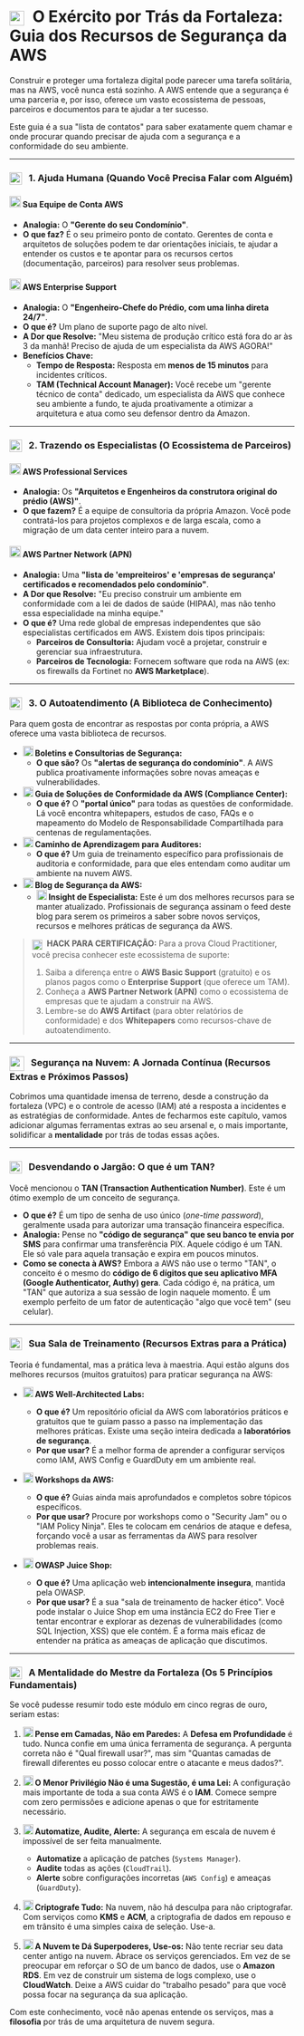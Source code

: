# <img src="https://api.iconify.design/mdi/lifebuoy.svg?color=currentColor" width="26" style="vertical-align:middle; margin-right:8px;" /> O Exército por Trás da Fortaleza: Guia dos Recursos de Segurança da AWS

Construir e proteger uma fortaleza digital pode parecer uma tarefa solitária, mas na AWS, você nunca está sozinho. A AWS entende que a segurança é uma parceria e, por isso, oferece um vasto ecossistema de pessoas, parceiros e documentos para te ajudar a ter sucesso.

Este guia é a sua "lista de contatos" para saber exatamente quem chamar e onde procurar quando precisar de ajuda com a segurança e a conformidade do seu ambiente.

---

### <img src="https://api.iconify.design/mdi/account-tie-voice-outline.svg?color=currentColor" width="22" style="vertical-align:middle; margin-right:8px;" /> 1. Ajuda Humana (Quando Você Precisa Falar com Alguém)

#### <img src="https://api.iconify.design/mdi/account-group-outline.svg?color=currentColor" width="20" /> Sua Equipe de Conta AWS
* **Analogia:** O **"Gerente do seu Condomínio"**.
* **O que faz?** É o seu primeiro ponto de contato. Gerentes de conta e arquitetos de soluções podem te dar orientações iniciais, te ajudar a entender os custos e te apontar para os recursos certos (documentação, parceiros) para resolver seus problemas.

#### <img src="https://api.iconify.design/mdi/face-agent.svg?color=currentColor" width="20" /> AWS Enterprise Support
* **Analogia:** O **"Engenheiro-Chefe do Prédio, com uma linha direta 24/7"**.
* **O que é?** Um plano de suporte pago de alto nível.
* **A Dor que Resolve:** "Meu sistema de produção crítico está fora do ar às 3 da manhã! Preciso de ajuda de um especialista da AWS AGORA!"
* **Benefícios Chave:**
    * **Tempo de Resposta:** Resposta em **menos de 15 minutos** para incidentes críticos.
    * **TAM (Technical Account Manager):** Você recebe um "gerente técnico de conta" dedicado, um especialista da AWS que conhece seu ambiente a fundo, te ajuda proativamente a otimizar a arquitetura e atua como seu defensor dentro da Amazon.

---

### <img src="https://api.iconify.design/mdi/handshake-outline.svg?color=currentColor" width="22" style="vertical-align:middle; margin-right:8px;" /> 2. Trazendo os Especialistas (O Ecossistema de Parceiros)

#### <img src="https://api.iconify.design/mdi/account-hard-hat.svg?color=currentColor" width="20" /> AWS Professional Services
* **Analogia:** Os **"Arquitetos e Engenheiros da construtora original do prédio (AWS)"**.
* **O que fazem?** É a equipe de consultoria da própria Amazon. Você pode contratá-los para projetos complexos e de larga escala, como a migração de um data center inteiro para a nuvem.

#### <img src="https://api.iconify.design/mdi/storefront-outline.svg?color=currentColor" width="20" /> AWS Partner Network (APN)
* **Analogia:** Uma **"lista de 'empreiteiros' e 'empresas de segurança' certificados e recomendados pelo condomínio"**.
* **A Dor que Resolve:** "Eu preciso construir um ambiente em conformidade com a lei de dados de saúde (HIPAA), mas não tenho essa especialidade na minha equipe."
* **O que é?** Uma rede global de empresas independentes que são especialistas certificados em AWS. Existem dois tipos principais:
    * **Parceiros de Consultoria:** Ajudam você a projetar, construir e gerenciar sua infraestrutura.
    * **Parceiros de Tecnologia:** Fornecem software que roda na AWS (ex: os firewalls da Fortinet no **AWS Marketplace**).

---

### <img src="https://api.iconify.design/mdi/book-open-page-variant-outline.svg?color=currentColor" width="22" style="vertical-align:middle; margin-right:8px;" /> 3. O Autoatendimento (A Biblioteca de Conhecimento)

Para quem gosta de encontrar as respostas por conta própria, a AWS oferece uma vasta biblioteca de recursos.

* **<img src="https://api.iconify.design/mdi/security.svg?color=currentColor" width="18" /> Boletins e Consultorias de Segurança:**
    * **O que são?** Os **"alertas de segurança do condomínio"**. A AWS publica proativamente informações sobre novas ameaças e vulnerabilidades.
* **<img src="https://api.iconify.design/mdi/file-certificate-outline.svg?color=currentColor" width="18" /> Guia de Soluções de Conformidade da AWS (Compliance Center):**
    * **O que é?** O **"portal único"** para todas as questões de conformidade. Lá você encontra whitepapers, estudos de caso, FAQs e o mapeamento do Modelo de Responsabilidade Compartilhada para centenas de regulamentações.
* **<img src="https://api.iconify.design/mdi/school-outline.svg?color=currentColor" width="18" /> Caminho de Aprendizagem para Auditores:**
    * **O que é?** Um guia de treinamento específico para profissionais de auditoria e conformidade, para que eles entendam como auditar um ambiente na nuvem AWS.
* **<img src="https://api.iconify.design/mdi/post-outline.svg?color=currentColor" width="18" /> Blog de Segurança da AWS:**
    * **<img src="https://api.iconify.design/mdi/lightbulb-on-outline.svg?color=currentColor" width="18" /> Insight de Especialista:** Este é um dos melhores recursos para se manter atualizado. Profissionais de segurança assinam o feed deste blog para serem os primeiros a saber sobre novos serviços, recursos e melhores práticas de segurança da AWS.

> **<img src="https://api.iconify.design/mdi/star-four-points.svg?color=currentColor" width="18" style="vertical-align:middle; margin-right:5px;" /> HACK PARA CERTIFICAÇÃO:** Para a prova Cloud Practitioner, você precisa conhecer este ecossistema de suporte:
> 1.  Saiba a diferença entre o **AWS Basic Support** (gratuito) e os planos pagos como o **Enterprise Support** (que oferece um TAM).
> 2.  Conheça a **AWS Partner Network (APN)** como o ecossistema de empresas que te ajudam a construir na AWS.
> 3.  Lembre-se do **AWS Artifact** (para obter relatórios de conformidade) e dos **Whitepapers** como recursos-chave de autoatendimento.

--- 

### <img src="https://api.iconify.design/mdi/trophy-award.svg?color=currentColor" width="26" style="vertical-align:middle; margin-right:8px;" /> Segurança na Nuvem: A Jornada Contínua (Recursos Extras e Próximos Passos)

Cobrimos uma quantidade imensa de terreno, desde a construção da fortaleza (VPC) e o controle de acesso (IAM) até a resposta a incidentes e as estratégias de conformidade. Antes de fecharmos este capítulo, vamos adicionar algumas ferramentas extras ao seu arsenal e, o mais importante, solidificar a **mentalidade** por trás de todas essas ações.

---

### <img src="https://api.iconify.design/mdi/key-chain-variant.svg?color=currentColor" width="22" style="vertical-align:middle; margin-right:8px;" /> Desvendando o Jargão: O que é um TAN?

Você mencionou o **TAN (Transaction Authentication Number)**. Este é um ótimo exemplo de um conceito de segurança.

* **O que é?** É um tipo de senha de uso único (*one-time password*), geralmente usada para autorizar uma transação financeira específica.
* **Analogia:** Pense no **"código de segurança" que seu banco te envia por SMS** para confirmar uma transferência PIX. Aquele código é um TAN. Ele só vale para aquela transação e expira em poucos minutos.
* **Como se conecta à AWS?** Embora a AWS não use o termo "TAN", o conceito é o mesmo do **código de 6 dígitos que seu aplicativo MFA (Google Authenticator, Authy) gera**. Cada código é, na prática, um "TAN" que autoriza a sua sessão de login naquele momento. É um exemplo perfeito de um fator de autenticação "algo que você tem" (seu celular).

---

### <img src="https://api.iconify.design/mdi/gamepad-variant-outline.svg?color=currentColor" width="22" style="vertical-align:middle; margin-right:8px;" /> Sua Sala de Treinamento (Recursos Extras para a Prática)

Teoria é fundamental, mas a prática leva à maestria. Aqui estão alguns dos melhores recursos (muitos gratuitos) para praticar segurança na AWS:

* **<img src="https://api.iconify.design/logos/aws-well-architected.svg?color=currentColor" width="18" /> AWS Well-Architected Labs:**
    * **O que é?** Um repositório oficial da AWS com laboratórios práticos e gratuitos que te guiam passo a passo na implementação das melhores práticas. Existe uma seção inteira dedicada a **laboratórios de segurança**.
    * **Por que usar?** É a melhor forma de aprender a configurar serviços como IAM, AWS Config e GuardDuty em um ambiente real.

* **<img src="https://api.iconify.design/mdi/lightbulb-on-outline.svg?color=currentColor" width="18" /> Workshops da AWS:**
    * **O que é?** Guias ainda mais aprofundados e completos sobre tópicos específicos.
    * **Por que usar?** Procure por workshops como o "Security Jam" ou o "IAM Policy Ninja". Eles te colocam em cenários de ataque e defesa, forçando você a usar as ferramentas da AWS para resolver problemas reais.

* **<img src="https://api.iconify.design/mdi/skull-crossbones-outline.svg?color=currentColor" width="18" /> OWASP Juice Shop:**
    * **O que é?** Uma aplicação web **intencionalmente insegura**, mantida pela OWASP.
    * **Por que usar?** É a sua "sala de treinamento de hacker ético". Você pode instalar o Juice Shop em uma instância EC2 do Free Tier e tentar encontrar e explorar as dezenas de vulnerabilidades (como SQL Injection, XSS) que ele contém. É a forma mais eficaz de entender na prática as ameaças de aplicação que discutimos.

---

### <img src="https://api.iconify.design/mdi/brain.svg?color=currentColor" width="22" style="vertical-align:middle; margin-right:8px;" /> A Mentalidade do Mestre da Fortaleza (Os 5 Princípios Fundamentais)

Se você pudesse resumir todo este módulo em cinco regras de ouro, seriam estas:

1.  **<img src="https://api.iconify.design/mdi/layers-outline.svg?color=currentColor" width="18" /> Pense em Camadas, Não em Paredes:** A **Defesa em Profundidade** é tudo. Nunca confie em uma única ferramenta de segurança. A pergunta correta não é "Qual firewall usar?", mas sim "Quantas camadas de firewall diferentes eu posso colocar entre o atacante e meus dados?".

2.  **<img src="https://api.iconify.design/mdi/key-minus.svg?color=currentColor" width="18" /> O Menor Privilégio Não é uma Sugestão, é uma Lei:** A configuração mais importante de toda a sua conta AWS é o **IAM**. Comece sempre com zero permissões e adicione apenas o que for estritamente necessário.

3.  **<img src="https://api.iconify.design/mdi/robot-industrial-outline.svg?color=currentColor" width="18" /> Automatize, Audite, Alerte:** A segurança em escala de nuvem é impossível de ser feita manualmente.
    * **Automatize** a aplicação de patches (`Systems Manager`).
    * **Audite** todas as ações (`CloudTrail`).
    * **Alerte** sobre configurações incorretas (`AWS Config`) e ameaças (`GuardDuty`).

4.  **<img src="https://api.iconify.design/mdi/lock-pattern.svg?color=currentColor" width="18" /> Criptografe Tudo:** Na nuvem, não há desculpa para não criptografar. Com serviços como **KMS** e **ACM**, a criptografia de dados em repouso e em trânsito é uma simples caixa de seleção. Use-a.

5.  **<img src="https://api.iconify.design/mdi/cloud-sync-outline.svg?color=currentColor" width="18" /> A Nuvem te Dá Superpoderes, Use-os:** Não tente recriar seu data center antigo na nuvem. Abrace os serviços gerenciados. Em vez de se preocupar em reforçar o SO de um banco de dados, use o **Amazon RDS**. Em vez de construir um sistema de logs complexo, use o **CloudWatch**. Deixe a AWS cuidar do "trabalho pesado" para que você possa focar na segurança da sua aplicação.

Com este conhecimento, você não apenas entende os serviços, mas a **filosofia** por trás de uma arquitetura de nuvem segura.